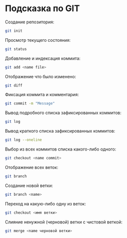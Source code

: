 # Подсказка по GIT

Создание репозитория:
```sh
git init
```

Просмотр текущего состояния:
```sh
git status
```

Добавление и индексация коммита:
```sh
git add <name file>
```

Отображение что было изменено:
```sh
git diff
``` 

Фиксация коммита и комментария:
```sh
git commit -m "Message"
```

Вывод подробного списка зафиксированных коммитов:
```sh
git log
```

Вывод краткого списка зафиксированных коммитов:
```sh
git log --oneline
```

Выбор из всех коммитов списка какого-либо одного:
```sh
git checkout <name commit>
```
Отображение всех веток:
```sh
git branch
```
Создание новой ветки:
```sh
git branch <name>
```
Переход на какую-либо одну из веток:
```sh
git checkout <имя ветки>
```
Слияние ненужной (черновой) ветки с чистовой веткой:
```sh
git merge <name черновой ветки>
``` 